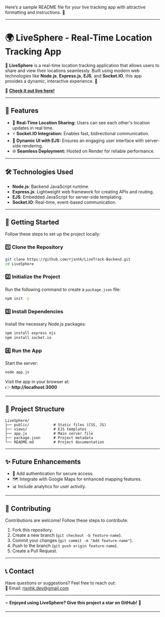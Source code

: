 Here’s a sample README file for your live tracking app with attractive formatting and instructions. 🎉

---

# 🌍 **LiveSphere** - Real-Time Location Tracking App

🚀 **LiveSphere** is a real-time location tracking application that allows users to share and view their locations seamlessly. Built using modern web technologies like **Node.js**, **Express.js**, **EJS**, and **Socket.IO**, this app provides a dynamic, interactive experience. 🌟

🔗 **[Check it out live here!](https://livesphere.onrender.com)**

---

## 📸 **Features**
- 📍 **Real-Time Location Sharing:** Users can see each other's location updates in real time.
- ⚡ **Socket.IO Integration:** Enables fast, bidirectional communication.
- 🎨 **Dynamic UI with EJS:** Ensures an engaging user interface with server-side rendering.
- 🌐 **Seamless Deployment:** Hosted on Render for reliable performance.

---

## 🛠️ **Technologies Used**
- **Node.js**: Backend JavaScript runtime.
- **Express.js**: Lightweight web framework for creating APIs and routing.
- **EJS**: Embedded JavaScript for server-side templating.
- **Socket.IO**: Real-time, event-based communication.

---

## 🚀 **Getting Started**

Follow these steps to set up the project locally:  

### 1️⃣ **Clone the Repository**
```bash
git clone https://github.com/rjsnhk/LiveTrack-Backend.git
cd LiveSphere
```

### 2️⃣ **Initialize the Project**
Run the following command to create a `package.json` file:
```bash
npm init -y
```

### 3️⃣ **Install Dependencies**
Install the necessary Node.js packages:
```bash
npm install express ejs
npm install socket.io
```

### 4️⃣ **Run the App**
Start the server:
```bash
node app.js
```

Visit the app in your browser at:  
👉 **http://localhost:3000**

---

## 📁 **Project Structure**
```
LiveSphere/
├── public/           # Static files (CSS, JS)
├── views/            # EJS templates
├── app.js            # Main server file
├── package.json      # Project metadata
└── README.md         # Project documentation
```

---

## ✨ **Future Enhancements**
- 🌟 Add authentication for secure access.
- 🗺️ Integrate with Google Maps for enhanced mapping features.
- 📊 Include analytics for user activity.

---

## 🤝 **Contributing**
Contributions are welcome! Follow these steps to contribute:
1. Fork this repository.
2. Create a new branch (`git checkout -b feature-name`).
3. Commit your changes (`git commit -m "Add feature-name"`).
4. Push to the branch (`git push origin feature-name`).
5. Create a Pull Request.

---

## 📞 **Contact**
Have questions or suggestions? Feel free to reach out:  
📧 Email: rjsnhk.dev@gmail.com  

---

⭐ **Enjoyed using LiveSphere? Give this project a star on GitHub!** 🌟

---
